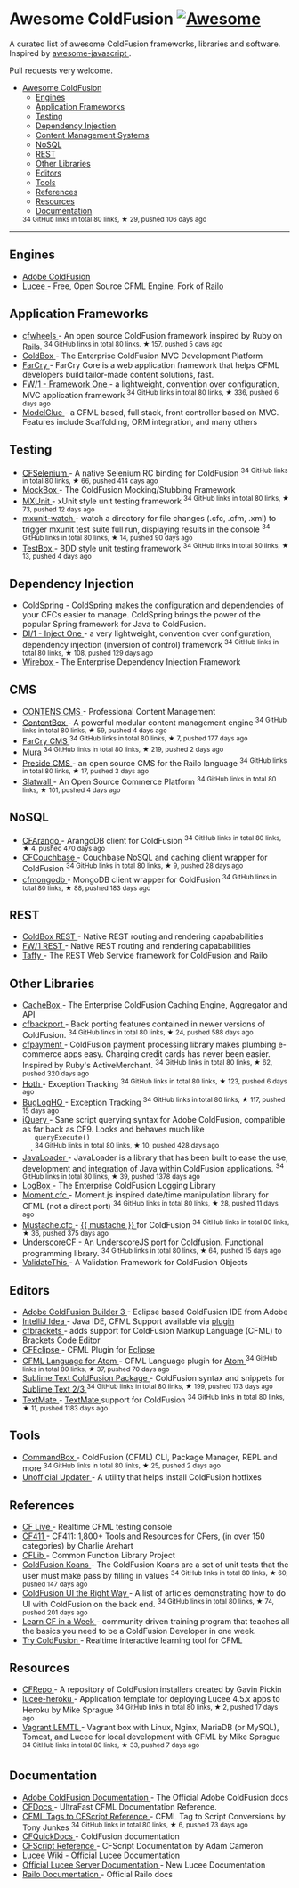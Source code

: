 <h1>
 Awesome ColdFusion
 <a href="https://github.com/sindresorhus/awesome">
  <img alt="Awesome" src="https://cdn.rawgit.com/sindresorhus/awesome/d7305f38d29fed78fa85652e3a63e154dd8e8829/media/badge.svg"/>
 </a>
</h1>
<p>
 A curated list of awesome ColdFusion frameworks, libraries and software. Inspired by
 <a href="https://github.com/sorrycc/awesome-javascript">
  awesome-javascript
 </a>
 .
</p>
<p>
 Pull requests very welcome.
</p>
<ul>
 <li>
  <a href="https://github.com/seancoyne/awesome-coldfusion">
   Awesome ColdFusion
  </a>
  <ul>
   <li>
    <a href="#engines">
     Engines
    </a>
   </li>
   <li>
    <a href="#application-frameworks">
     Application Frameworks
    </a>
   </li>
   <li>
    <a href="#testing">
     Testing
    </a>
   </li>
   <li>
    <a href="#dependency-injection">
     Dependency Injection
    </a>
   </li>
   <li>
    <a href="#cms">
     Content Management Systems
    </a>
   </li>
   <li>
    <a href="#nosql">
     NoSQL
    </a>
   </li>
   <li>
    <a href="#rest">
     REST
    </a>
   </li>
   <li>
    <a href="#other-libraries">
     Other Libraries
    </a>
   </li>
   <li>
    <a href="#editors">
     Editors
    </a>
   </li>
   <li>
    <a href="#tools">
     Tools
    </a>
   </li>
   <li>
    <a href="#references">
     References
    </a>
   </li>
   <li>
    <a href="#resources">
     Resources
    </a>
   </li>
   <li>
    <a href="#documentation">
     Documentation
    </a>
   </li>
  </ul>
  <sup>
   34 GitHub links in total 80 links, &#9733 29, pushed 106 days ago
  </sup>
 </li>
</ul>
<hr/>
<h2>
 Engines
</h2>
<ul>
 <li>
  <a href="http://www.adobe.com/products/coldfusion-family.html">
   Adobe ColdFusion
  </a>
 </li>
 <li>
  <a href="http://lucee.org/">
   Lucee
  </a>
  - Free, Open Source CFML Engine, Fork of
  <a href="http://www.getrailo.org/">
   Railo
  </a>
 </li>
</ul>
<h2>
 Application Frameworks
</h2>
<ul>
 <li>
  <a href="https://github.com/cfwheels/cfwheels">
   cfwheels
  </a>
  - An open source ColdFusion framework inspired by Ruby on Rails.
  <sup>
   34 GitHub links in total 80 links, &#9733 157, pushed 5 days ago
  </sup>
 </li>
 <li>
  <a href="http://www.coldbox.org">
   ColdBox
  </a>
  - The Enterprise ColdFusion MVC Development Platform
 </li>
 <li>
  <a href="http://www.farcrycore.org">
   FarCry
  </a>
  - FarCry Core is a web application framework that helps CFML developers build tailor-made content solutions, fast.
 </li>
 <li>
  <a href="https://github.com/framework-one/fw1">
   FW/1 - Framework One
  </a>
  - a lightweight, convention over configuration, MVC application framework
  <sup>
   34 GitHub links in total 80 links, &#9733 336, pushed 6 days ago
  </sup>
 </li>
 <li>
  <a href="http://model-glue.com">
   ModelGlue
  </a>
  - a CFML based, full stack, front controller based on MVC. Features include Scaffolding, ORM integration, and many others
 </li>
</ul>
<h2>
 Testing
</h2>
<ul>
 <li>
  <a href="https://github.com/teamcfadvance/CFSelenium">
   CFSelenium
  </a>
  - A native Selenium RC binding for ColdFusion
  <sup>
   34 GitHub links in total 80 links, &#9733 66, pushed 414 days ago
  </sup>
 </li>
 <li>
  <a href="http://wiki.coldbox.org/wiki/MockBox.cfm">
   MockBox
  </a>
  - The ColdFusion Mocking/Stubbing Framework
 </li>
 <li>
  <a href="https://github.com/mxunit/mxunit">
   MXUnit
  </a>
  - xUnit style unit testing framework
  <sup>
   34 GitHub links in total 80 links, &#9733 73, pushed 12 days ago
  </sup>
 </li>
 <li>
  <a href="https://github.com/atuttle/mxunit-watch">
   mxunit-watch
  </a>
  - watch a directory for file changes (.cfc, .cfm, .xml) to trigger mxunit test suite full run, displaying results in the console
  <sup>
   34 GitHub links in total 80 links, &#9733 14, pushed 90 days ago
  </sup>
 </li>
 <li>
  <a href="https://github.com/Ortus-Solutions/TestBox">
   TestBox
  </a>
  - BDD style unit testing framework
  <sup>
   34 GitHub links in total 80 links, &#9733 13, pushed 4 days ago
  </sup>
 </li>
</ul>
<h2>
 Dependency Injection
</h2>
<ul>
 <li>
  <a href="http://www.coldspringframework.org/">
   ColdSpring
  </a>
  - ColdSpring makes the configuration and dependencies of your CFCs easier to manage. ColdSpring brings the power of the popular Spring framework for Java to ColdFusion.
 </li>
 <li>
  <a href="https://github.com/framework-one/di1">
   DI/1 - Inject One
  </a>
  - a very lightweight, convention over configuration, dependency injection (inversion of control) framework
  <sup>
   34 GitHub links in total 80 links, &#9733 108, pushed 129 days ago
  </sup>
 </li>
 <li>
  <a href="http://wiki.coldbox.org/wiki/WireBox.cfm">
   Wirebox
  </a>
  - The Enterprise Dependency Injection Framework
 </li>
</ul>
<h2>
 CMS
</h2>
<ul>
 <li>
  <a href="http://www.contens.com/">
   CONTENS CMS
  </a>
  - Professional Content Management
 </li>
 <li>
  <a href="https://github.com/Ortus-Solutions/ContentBox">
   ContentBox
  </a>
  - A powerful modular content management engine
  <sup>
   34 GitHub links in total 80 links, &#9733 59, pushed 4 days ago
  </sup>
 </li>
 <li>
  <a href="https://github.com/farcrycore/plugin-farcrycms">
   FarCry CMS
  </a>
  <sup>
   34 GitHub links in total 80 links, &#9733 7, pushed 177 days ago
  </sup>
 </li>
 <li>
  <a href="https://github.com/blueriver/MuraCMS">
   Mura
  </a>
  <sup>
   34 GitHub links in total 80 links, &#9733 219, pushed 2 days ago
  </sup>
 </li>
 <li>
  <a href="https://github.com/pixl8/Preside-CMS">
   Preside CMS
  </a>
  - an open source CMS for the Railo language
  <sup>
   34 GitHub links in total 80 links, &#9733 17, pushed 3 days ago
  </sup>
 </li>
 <li>
  <a href="https://github.com/ten24/Slatwall">
   Slatwall
  </a>
  - An Open Source Commerce Platform
  <sup>
   34 GitHub links in total 80 links, &#9733 101, pushed 4 days ago
  </sup>
 </li>
</ul>
<h2>
 NoSQL
</h2>
<ul>
 <li>
  <a href="https://github.com/dajester2013/CFArango">
   CFArango
  </a>
  - ArangoDB client for ColdFusion
  <sup>
   34 GitHub links in total 80 links, &#9733 4, pushed 470 days ago
  </sup>
 </li>
 <li>
  <a href="https://github.com/Ortus-Solutions/cfcouchbase-sdk">
   CFCouchbase
  </a>
  - Couchbase NoSQL and caching client wrapper for ColdFusion
  <sup>
   34 GitHub links in total 80 links, &#9733 9, pushed 28 days ago
  </sup>
 </li>
 <li>
  <a href="https://github.com/marcesher/cfmongodb">
   cfmongodb
  </a>
  - MongoDB client wrapper for ColdFusion
  <sup>
   34 GitHub links in total 80 links, &#9733 88, pushed 183 days ago
  </sup>
 </li>
</ul>
<h2>
 REST
</h2>
<ul>
 <li>
  <a href="http://wiki.coldbox.org/wiki/Building_Rest_APIs.cfm">
   ColdBox REST
  </a>
  - Native REST routing and rendering capababilities
 </li>
 <li>
  <a href="https://github.com/framework-one/fw1/wiki/Developing-Applications-Manual#controllers-for-rest-apis">
   FW/1 REST
  </a>
  - Native REST routing and rendering capababilities
 </li>
 <li>
  <a href="http://taffy.io">
   Taffy
  </a>
  - The REST Web Service framework for ColdFusion and Railo
 </li>
</ul>
<h2>
 Other Libraries
</h2>
<ul>
 <li>
  <a href="http://wiki.coldbox.org/wiki/CacheBox.cfm">
   CacheBox
  </a>
  - The Enterprise ColdFusion Caching Engine, Aggregator and API
 </li>
 <li>
  <a href="https://github.com/misterdai/cfbackport">
   cfbackport
  </a>
  - Back porting features contained in newer versions of ColdFusion.
  <sup>
   34 GitHub links in total 80 links, &#9733 24, pushed 588 days ago
  </sup>
 </li>
 <li>
  <a href="https://github.com/ghidinelli/cfpayment">
   cfpayment
  </a>
  - ColdFusion payment processing library makes plumbing e-commerce apps easy. Charging credit cards has never been easier. Inspired by Ruby's ActiveMerchant.
  <sup>
   34 GitHub links in total 80 links, &#9733 62, pushed 320 days ago
  </sup>
 </li>
 <li>
  <a href="https://github.com/aarongreenlee/Hoth">
   Hoth
  </a>
  - Exception Tracking
  <sup>
   34 GitHub links in total 80 links, &#9733 123, pushed 6 days ago
  </sup>
 </li>
 <li>
  <a href="https://github.com/oarevalo/BugLogHQ">
   BugLogHQ
  </a>
  - Exception Tracking
  <sup>
   34 GitHub links in total 80 links, &#9733 117, pushed 15 days ago
  </sup>
 </li>
 <li>
  <a href="https://github.com/atuttle/iquery">
   iQuery
  </a>
  - Sane script querying syntax for Adobe ColdFusion, compatible as far back as CF9. Looks and behaves much like
  <code>
   queryExecute()
  </code>
  .
  <sup>
   34 GitHub links in total 80 links, &#9733 10, pushed 428 days ago
  </sup>
 </li>
 <li>
  <a href="https://github.com/markmandel/JavaLoader">
   JavaLoader
  </a>
  - JavaLoader is a library that has been built to ease the use, development and integration of Java within ColdFusion applications.
  <sup>
   34 GitHub links in total 80 links, &#9733 39, pushed 1378 days ago
  </sup>
 </li>
 <li>
  <a href="http://wiki.coldbox.org/wiki/LogBox.cfm">
   LogBox
  </a>
  - The Enterprise ColdFusion Logging Library
 </li>
 <li>
  <a href="https://github.com/AlumnIQ/momentcfc">
   Moment.cfc
  </a>
  - Moment.js inspired date/time manipulation library for CFML (not a direct port)
  <sup>
   34 GitHub links in total 80 links, &#9733 28, pushed 11 days ago
  </sup>
 </li>
 <li>
  <a href="https://github.com/rip747/Mustache.cfc">
   Mustache.cfc
  </a>
  -
  <a href="http://mustache.github.io">
   {{ mustache }}
  </a>
  for ColdFusion
  <sup>
   34 GitHub links in total 80 links, &#9733 36, pushed 375 days ago
  </sup>
 </li>
 <li>
  <a href="https://github.com/russplaysguitar/UnderscoreCF">
   UnderscoreCF
  </a>
  - An UnderscoreJS port for Coldfusion. Functional programming library.
  <sup>
   34 GitHub links in total 80 links, &#9733 64, pushed 15 days ago
  </sup>
 </li>
 <li>
  <a href="http://validatethis.org">
   ValidateThis
  </a>
  - A Validation Framework for ColdFusion Objects
 </li>
</ul>
<h2>
 Editors
</h2>
<ul>
 <li>
  <a href="http://www.adobe.com/products/coldfusion-builder.html">
   Adobe ColdFusion Builder 3
  </a>
  - Eclipse based ColdFusion IDE from Adobe
 </li>
 <li>
  <a href="http://www.jetbrains.com/idea/">
   IntelliJ Idea
  </a>
  - Java IDE, CFML Support available via
  <a href="https://github.com/JetBrains/intellij-plugins/tree/master/CFML">
   plugin
  </a>
 </li>
 <li>
  <a href="http://cfbrackets.org">
   cfbrackets
  </a>
  - adds support for ColdFusion Markup Language (CFML) to
  <a href="http://brackets.io/">
   Brackets Code Editor
  </a>
 </li>
 <li>
  <a href="http://cfeclipse.org">
   CFEclipse
  </a>
  - CFML Plugin for
  <a href="http://www.eclipse.org/">
   Eclipse
  </a>
 </li>
 <li>
  <a href="https://github.com/atuttle/atom-language-cfml">
   CFML Language for Atom
  </a>
  - CFML Language plugin for
  <a href="https://atom.io/">
   Atom
  </a>
  <sup>
   34 GitHub links in total 80 links, &#9733 37, pushed 70 days ago
  </sup>
 </li>
 <li>
  <a href="https://github.com/sublimetext/coldfusion">
   Sublime Text ColdFusion Package
  </a>
  - ColdFusion syntax and snippets for
  <a href="http://www.sublimetext.com">
   Sublime Text 2/3
  </a>
  <sup>
   34 GitHub links in total 80 links, &#9733 199, pushed 173 days ago
  </sup>
 </li>
 <li>
  <a href="https://github.com/textmate/coldfusion.tmbundle">
   TextMate
  </a>
  -
  <a href="http://macromates.com">
   TextMate
  </a>
  support for ColdFusion
  <sup>
   34 GitHub links in total 80 links, &#9733 11, pushed 1183 days ago
  </sup>
 </li>
</ul>
<h2>
 Tools
</h2>
<ul>
 <li>
  <a href="https://github.com/Ortus-Solutions/commandbox">
   CommandBox
  </a>
  - ColdFusion (CFML) CLI, Package Manager, REPL and more
  <sup>
   34 GitHub links in total 80 links, &#9733 25, pushed 2 days ago
  </sup>
 </li>
 <li>
  <a href="http://www.uu-2.info/">
   Unofficial Updater
  </a>
  - A utility that helps install ColdFusion hotfixes
 </li>
</ul>
<h2>
 References
</h2>
<ul>
 <li>
  <a href="http://cflive.net">
   CF Live
  </a>
  - Realtime CFML testing console
 </li>
 <li>
  <a href="http://carehart.org/cf411/">
   CF411
  </a>
  - CF411: 1,800+ Tools and Resources for CFers, (in over 150 categories) by Charlie Arehart
 </li>
 <li>
  <a href="http://cflib.org/">
   CFLib
  </a>
  - Common Function Library Project
 </li>
 <li>
  <a href="https://github.com/nodoherty/ColdFusion-Koans">
   ColdFusion Koans
  </a>
  - The ColdFusion Koans are a set of unit tests that the user must make pass by filling in values
  <sup>
   34 GitHub links in total 80 links, &#9733 60, pushed 147 days ago
  </sup>
 </li>
 <li>
  <a href="https://github.com/cfjedimaster/ColdFusion-UI-the-Right-Way">
   ColdFusion UI the Right Way
  </a>
  - A list of articles demonstrating how to do UI with ColdFusion on the back end.
  <sup>
   34 GitHub links in total 80 links, &#9733 74, pushed 201 days ago
  </sup>
 </li>
 <li>
  <a href="http://www.learncfinaweek.com">
   Learn CF in a Week
  </a>
  - community driven training program that teaches all the basics you need to be a ColdFusion Developer in one week.
 </li>
 <li>
  <a href="http://trycf.com/">
   Try ColdFusion
  </a>
  - Realtime interactive learning tool for CFML
 </li>
</ul>
<h2>
 Resources
</h2>
<ul>
 <li>
  <a href="http://www.gpickin.com/cfrepo/">
   CFRepo
  </a>
  - A repository of ColdFusion installers created by Gavin Pickin
 </li>
 <li>
  <a href="https://github.com/writecodedrinkcoffee/lucee-heroku">
   lucee-heroku
  </a>
  - Application template for deploying Lucee 4.5.x apps to Heroku by Mike Sprague
  <sup>
   34 GitHub links in total 80 links, &#9733 2, pushed 17 days ago
  </sup>
 </li>
 <li>
  <a href="https://github.com/writecodedrinkcoffee/vagrant-lemtl">
   Vagrant LEMTL
  </a>
  - Vagrant box with Linux, Nginx, MariaDB (or MySQL), Tomcat, and Lucee for local development with CFML by Mike Sprague
  <sup>
   34 GitHub links in total 80 links, &#9733 33, pushed 7 days ago
  </sup>
 </li>
</ul>
<h2>
 Documentation
</h2>
<ul>
 <li>
  <a href="https://helpx.adobe.com/coldfusion/home.html">
   Adobe ColdFusion Documentation
  </a>
  - The Official Adobe ColdFusion docs
 </li>
 <li>
  <a href="http://cfdocs.org/">
   CFDocs
  </a>
  - UltraFast CFML Documentation Reference.
 </li>
 <li>
  <a href="https://github.com/cfchef/cfml-tag-to-script-conversions">
   CFML Tags to CFScript Reference
  </a>
  -  CFML Tag to Script Conversions by Tony Junkes
  <sup>
   34 GitHub links in total 80 links, &#9733 6, pushed 73 days ago
  </sup>
 </li>
 <li>
  <a href="http://cfquickdocs.com/">
   CFQuickDocs
  </a>
  - ColdFusion documentation
 </li>
 <li>
  <a href="https://github.com/daccfml/cfscript/blob/master/cfscript.md">
   CFScript Reference
  </a>
  -  CFScript Documentation by Adam Cameron
 </li>
 <li>
  <a href="https://bitbucket.org/lucee/lucee/wiki/Home">
   Lucee Wiki
  </a>
  - Official Lucee Documentation
 </li>
 <li>
  <a href="http://docs.lucee.org/">
   Official Lucee Server Documentation
  </a>
  - New Lucee Documentation
 </li>
 <li>
  <a href="https://github.com/getrailo/railo/wiki">
   Railo Documentation
  </a>
  - Official Railo docs
 </li>
</ul>

